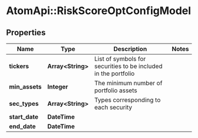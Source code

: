 # AtomApi::RiskScoreOptConfigModel

## Properties
Name | Type | Description | Notes
------------ | ------------- | ------------- | -------------
**tickers** | **Array&lt;String&gt;** | List of symbols for securities to be included in the portfolio | 
**min_assets** | **Integer** | The minimum number of portfolio assets | 
**sec_types** | **Array&lt;String&gt;** | Types corresponding to each security | 
**start_date** | **DateTime** |  | 
**end_date** | **DateTime** |  | 


